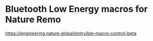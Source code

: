 # Bluetooth Low Energy macros for Nature Remo
https://engineering.nature.global/entry/ble-macro-control-beta
